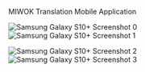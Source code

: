 MIWOK Translation Mobile Application 





![Samsung Galaxy S10+ Screenshot 0](https://user-images.githubusercontent.com/98322945/153558023-1a43f0f5-80f1-4dbe-b582-5395bc1cb389.png)![Samsung Galaxy S10+ Screenshot 1](https://user-images.githubusercontent.com/98322945/153558036-64532fb3-0e35-44a0-85b3-9b3a038b469d.png)

![Samsung Galaxy S10+ Screenshot 2](https://user-images.githubusercontent.com/98322945/153558054-5099a10e-ae60-4786-ba93-50578a9f7899.png)![Samsung Galaxy S10+ Screenshot 3](https://user-images.githubusercontent.com/98322945/153558062-f8a3362c-d2b7-475e-951d-aa6835b4e42d.png)
